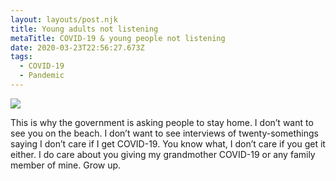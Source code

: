 ```yaml
---
layout: layouts/post.njk
title: Young adults not listening
metaTitle: COVID-19 & young people not listening
date: 2020-03-23T22:56:27.673Z
tags:
  - COVID-19
  - Pandemic
---
```

![](images/2d93053d-d491-4569-9cda-4313f10856e3.jpeg)



This is why the government is asking people to stay home. I don’t want to see you on the beach. I don’t want to see interviews of twenty-somethings saying I don’t care if I get COVID-19. You know what, I don’t care if you get it either. I do care about you giving my grandmother COVID-19 or any family member of mine. Grow up.